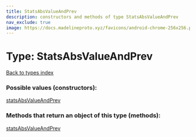```yaml
---
title: StatsAbsValueAndPrev
description: constructors and methods of type StatsAbsValueAndPrev
nav_exclude: true
image: https://docs.madelineproto.xyz/favicons/android-chrome-256x256.png
---
```

# Type: StatsAbsValueAndPrev
[Back to types index](index.html)



### Possible values (constructors):

[statsAbsValueAndPrev](/API_docs/constructors/statsAbsValueAndPrev.html)  



### Methods that return an object of this type (methods):



[statsAbsValueAndPrev](/API_docs/constructors/statsAbsValueAndPrev.html)  

